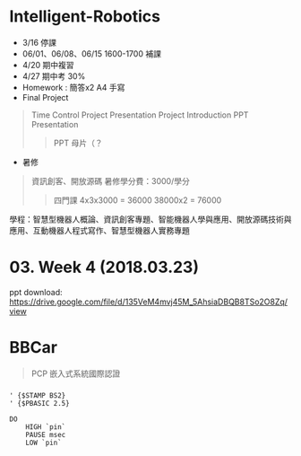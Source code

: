 # Intelligent-Robotics

+ 3/16 停課  
+ 06/01、06/08、06/15 1600-1700 補課  
+ 4/20 期中複習  
+ 4/27 期中考  30%
+ Homework : 簡答x2 A4 手寫
+ Final Project
> Time Control
> Project Presentation
> Project Introduction
> PPT Presentation
>> PPT 母片（？

+ 暑修
> 資訊創客、開放源碼
> 暑修學分費：3000/學分
>> 四門課 4x3x3000 = 36000
>> 38000x2 = 76000

學程：智慧型機器人概論、資訊創客專題、智能機器人學與應用、開放源碼技術與應用、互動機器人程式寫作、智慧型機器人實務專題

# 03. Week 4 (2018.03.23)
ppt download: https://drive.google.com/file/d/135VeM4mvj45M_5AhsiaDBQB8TSo2O8Zq/view


# BBCar
> PCP 嵌入式系統國際認證

###
```
' {$STAMP BS2}
' {$PBASIC 2.5}

DO
    HIGH `pin`
    PAUSE msec
    LOW `pin`



```
